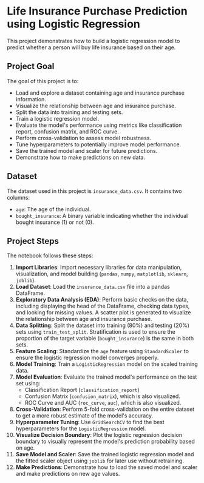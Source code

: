 # Life Insurance Purchase Prediction using Logistic Regression

This project demonstrates how to build a logistic regression model to predict whether a person will buy life insurance based on their age.

## Project Goal

The goal of this project is to:
- Load and explore a dataset containing age and insurance purchase information.
- Visualize the relationship between age and insurance purchase.
- Split the data into training and testing sets.
- Train a logistic regression model.
- Evaluate the model's performance using metrics like classification report, confusion matrix, and ROC curve.
- Perform cross-validation to assess model robustness.
- Tune hyperparameters to potentially improve model performance.
- Save the trained model and scaler for future predictions.
- Demonstrate how to make predictions on new data.

## Dataset

The dataset used in this project is `insurance_data.csv`. It contains two columns:
- `age`: The age of the individual.
- `bought_insurance`: A binary variable indicating whether the individual bought insurance (1) or not (0).

## Project Steps

The notebook follows these steps:

1.  **Import Libraries**: Import necessary libraries for data manipulation, visualization, and model building (`pandas`, `numpy`, `matplotlib`, `sklearn`, `joblib`).
2.  **Load Dataset**: Load the `insurance_data.csv` file into a pandas DataFrame.
3.  **Exploratory Data Analysis (EDA)**: Perform basic checks on the data, including displaying the head of the DataFrame, checking data types, and looking for missing values. A scatter plot is generated to visualize the relationship between age and insurance purchase.
4.  **Data Splitting**: Split the dataset into training (80%) and testing (20%) sets using `train_test_split`. Stratification is used to ensure the proportion of the target variable (`bought_insurance`) is the same in both sets.
5.  **Feature Scaling**: Standardize the `age` feature using `StandardScaler` to ensure the logistic regression model converges properly.
6.  **Model Training**: Train a `LogisticRegression` model on the scaled training data.
7.  **Model Evaluation**: Evaluate the trained model's performance on the test set using:
    -   Classification Report (`classification_report`)
    -   Confusion Matrix (`confusion_matrix`), which is also visualized.
    -   ROC Curve and AUC (`roc_curve`, `auc`), which is also visualized.
8.  **Cross-Validation**: Perform 5-fold cross-validation on the entire dataset to get a more robust estimate of the model's accuracy.
9.  **Hyperparameter Tuning**: Use `GridSearchCV` to find the best hyperparameters for the `LogisticRegression` model.
10. **Visualize Decision Boundary**: Plot the logistic regression decision boundary to visually represent the model's prediction probability based on age.
11. **Save Model and Scaler**: Save the trained logistic regression model and the fitted scaler object using `joblib` for later use without retraining.
12. **Make Predictions**: Demonstrate how to load the saved model and scaler and make predictions on new age values.

